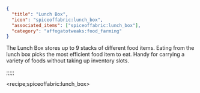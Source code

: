 ```json
{
  "title": "Lunch Box",
  "icon": "spiceoffabric:lunch_box",
  "associated_items": ["spiceoffabric:lunch_box"],
  "category": "affogatotweaks:food_farming"
}
```

The Lunch Box stores up to 9 stacks of different food items. Eating from the lunch box picks the most efficient food item to eat. Handy for carrying a variety of foods without taking up inventory slots.

;;;;;

<recipe;spiceoffabric:lunch_box>